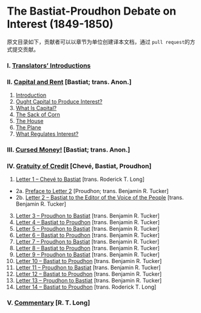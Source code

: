 # The Bastiat-Proudhon Debate on Interest (1849-1850)


原文目录如下，贡献者可以以章节为单位创建译本文档，通过 `pull request`的方式提交贡献。 

### I. [Translators’ Introductions](http://praxeology.net/FB-PJP-DOI-Intro.htm)

### II. [Capital and Rent](http://praxeology.net/FB-PJP-DOI-II-1.htm) [Bastiat; trans. Anon.]

1.  [Introduction](http://praxeology.net/FB-PJP-DOI-II-1.htm)
2.  [Ought Capital to Produce Interest?](http://praxeology.net/FB-PJP-DOI-II-2.htm)
3.  [What Is Capital?](http://praxeology.net/FB-PJP-DOI-II-3.htm)
4.  [The Sack of Corn](http://praxeology.net/FB-PJP-DOI-II-4.htm)
5.  [The House](http://praxeology.net/FB-PJP-DOI-II-5.htm)
6.  [The Plane](http://praxeology.net/FB-PJP-DOI-II-6.htm)
7.  [What Regulates Interest?](http://praxeology.net/FB-PJP-DOI-II-7.htm)

### III. [Cursed Money!](http://praxeology.net/FB-PJP-DOI-III.htm) [Bastiat; trans. Anon.]

### IV. [Gratuity of Credit](http://praxeology.net/FB-PJP-DOI-IV-1.htm) [Chevé, Bastiat, Proudhon]
1.  [Letter 1 – Chevé to Bastiat](http://praxeology.net/FB-PJP-DOI-IV-1.htm) [trans. Roderick T. Long]
  - 2a. [Preface to Letter 2](http://praxeology.net/FB-PJP-DOI-IV-2a.htm) [Proudhon; trans. Benjamin R. Tucker]
  - 2b. [Letter 2 – Bastiat to the Editor of the Voice of the People](http://praxeology.net/FB-PJP-DOI-IV-2b.htm) [trans. Benjamin R. Tucker]
3.  [Letter 3 – Proudhon to Bastiat](http://praxeology.net/FB-PJP-DOI-IV-3.htm) [trans. Benjamin R. Tucker]
4.  [Letter 4 – Bastiat to Proudhon](http://praxeology.net/FB-PJP-DOI-IV-4.htm) [trans. Benjamin R. Tucker]
5.  [Letter 5 – Proudhon to Bastiat](http://praxeology.net/FB-PJP-DOI-IV-5.htm) [trans. Benjamin R. Tucker]
6.  [Letter 6 – Bastiat to Proudhon](http://praxeology.net/FB-PJP-DOI-IV-6.htm) [trans. Benjamin R. Tucker]
7.  [Letter 7 – Proudhon to Bastiat](http://praxeology.net/FB-PJP-DOI-IV-7.htm) [trans. Benjamin R. Tucker]
8.  [Letter 8 – Bastiat to Proudhon](http://praxeology.net/FB-PJP-DOI-IV-8.htm) [trans. Benjamin R. Tucker]
9.  [Letter 9 – Proudhon to Bastiat](http://praxeology.net/FB-PJP-DOI-IV-9.htm) [trans. Benjamin R. Tucker]
10.  [Letter 10 – Bastiat to Proudhon](http://praxeology.net/FB-PJP-DOI-IV-10.htm) [trans. Benjamin R. Tucker]
11.  [Letter 11 – Proudhon to Bastiat](http://praxeology.net/FB-PJP-DOI-IV-11.htm) [trans. Benjamin R. Tucker]
12.  [Letter 12 – Bastiat to Proudhon](http://praxeology.net/FB-PJP-DOI-IV-12.htm) [trans. Benjamin R. Tucker]
13.  [Letter 13 – Proudhon to Bastiat](http://praxeology.net/FB-PJP-DOI-IV-13.htm) [trans. Benjamin R. Tucker]
14.  [Letter 14 – Bastiat to Proudhon](http://praxeology.net/FB-PJP-DOI-IV-14.htm) [trans. Roderick T. Long]

### V. [Commentary](http://praxeology.net/FB-PJP-DOI-Appx.htm) [R. T. Long] 
